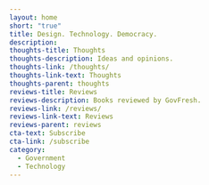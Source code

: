 ```yaml
---
layout: home
short: "true"
title: Design. Technology. Democracy.
description: 
thoughts-title: Thoughts
thoughts-description: Ideas and opinions.
thoughts-link: /thoughts/
thoughts-link-text: Thoughts
thoughts-parent: thoughts
reviews-title: Reviews
reviews-description: Books reviewed by GovFresh.
reviews-link: /reviews/
reviews-link-text: Reviews
reviews-parent: reviews
cta-text: Subscribe
cta-link: /subscribe
category:
  - Government
  - Technology
---
```

